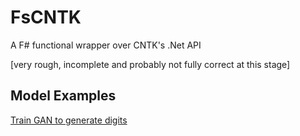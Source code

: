 # FsCNTK

A F# functional wrapper over CNTK's .Net API

[very rough, incomplete and probably not fully correct at this stage]

## Model Examples
[Train GAN to generate digits](FsCNTK/Scripts/TestDCGAN.fsx)
